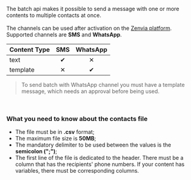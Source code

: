 The batch api makes it possible to send a message with one or more contents to multiple contacts at once.
<br/><br/>
The channels can be used after activation on the [Zenvia platform](https://app.zenvia.com/home/credentials).
Supported channels are **SMS** and **WhatsApp**.

| Content Type | SMS | WhatsApp |
|---|:---:|:---:|
| text | &#10004; | &#10005; |
| template | &#10005; | &#10004; |

> To send batch with WhatsApp channel you must have a template message, which needs an approval before being used.

<br/>

### What you need to know about the contacts file

* The file must be in **.csv** format;
* The maximum file size is **50MB**;
* The mandatory delimiter to be used between the values ​​is the **semicolon (";")**;
* The first line of the file is dedicated to the header. There must be a column that has the recipients' phone numbers. If your content has variables, there must be corresponding columns.
